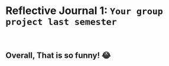 # Reflective Journal 1: `Your group project last semester `
<br>

## Overall, That is so funny! :joy: